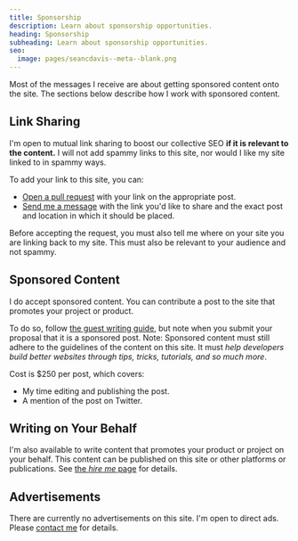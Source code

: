 ```yaml
---
title: Sponsorship
description: Learn about sponsorship opportunities.
heading: Sponsorship
subheading: Learn about sponsorship opportunities.
seo:
  image: pages/seancdavis--meta--blank.png
---
```


Most of the messages I receive are about getting sponsored content onto the site. The sections below describe how I work with sponsored content.

## Link Sharing

I'm open to mutual link sharing to boost our collective SEO **if it is relevant to the content.** I will not add spammy links to this site, nor would I like my site linked to in spammy ways.

To add your link to this site, you can:

- [Open a pull request](https://github.com/seancdavis/seancdavis-com#contributing) with your link on the appropriate post.
- [Send me a message](/contact) with the link you'd like to share and the exact post and location in which it should be placed.

Before accepting the request, you must also tell me where on your site you are linking back to my site. This must also be relevant to your audience and not spammy.

## Sponsored Content

I do accept sponsored content. You can contribute a post to the site that promotes your project or product.

To do so, follow [the guest writing guide](/guest-writing), but note when you submit your proposal that it is a sponsored post. Note: Sponsored content must still adhere to the guidelines of the content on this site. It must _help developers build better websites through tips, tricks, tutorials, and so much more_.

Cost is $250 per post, which covers:

- My time editing and publishing the post.
- A mention of the post on Twitter.

## Writing on Your Behalf

I'm also available to write content that promotes your product or project on your behalf. This content can be published on this site or other platforms or publications. See [the _hire me_ page](/hire-me) for details.

## Advertisements

There are currently no advertisements on this site. I'm open to direct ads. Please [contact me](/contact) for details.
